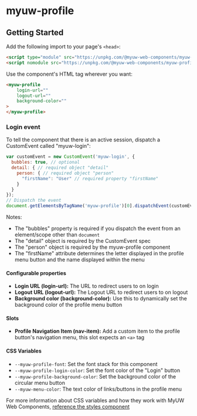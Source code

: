 # myuw-profile

## Getting Started

Add the following import to your page's `<head>`:

```html
<script type="module" src="https://unpkg.com/@myuw-web-components/myuw-profile@^1?module"></script>
<script nomodule src="https://unpkg.com/@myuw-web-components/myuw-profile@^1"></script>
```

Use the component's HTML tag wherever you want:

```HTML
<myuw-profile
    login-url=""
    logout-url=""
    background-color=""
>
</myuw-profile>
```

### Login event

To tell the component that there is an active session, dispatch a CustomEvent called "myuw-login":

```js
var customEvent = new CustomEvent('myuw-login', {
  bubbles: true, // optional
  detail: { // required object "detail"
    person: { // required object "person"
      "firstName": "User" // required property "firstName"
    }
  }
});
// Dispatch the event
document.getElementsByTagName('myuw-profile')[0].dispatchEvent(customEvent);       
```

Notes:

- The "bubbles" property is required if you dispatch the event from an element/scope other than `document`
- The "detail" object is required by the CustomEvent spec
- The "person" object is required by the myuw-profile component
- The "firstName" attribute determines the letter displayed in the profile menu button and the name displayed within the menu

#### Configurable properties

- **Login URL (login-url):** The URL to redirect users to on login
- **Logout URL (logout-url):** The Logout URL to redirect users to on logout
- **Background color (background-color):** Use this to dynamically set the background color of the profile menu button

#### Slots

- **Profile Navigation Item (nav-item):** Add a custom item to the profile button's navigation menu, this slot expects an `<a>` tag

#### CSS Variables

- `--myuw-profile-font`: Set the font stack for this component
- `--myuw-profile-login-color`: Set the font color of the "Login" button
- `--myuw-profile-background-color`: Set the background color of the circular menu button
- `--myuw-menu-color`: The text color of links/buttons in the profile menu

For more information about CSS variables and how they work with MyUW Web Components, [reference the styles component](https://github.com/myuw-web-components/myuw-app-styles "reference the styles component")
